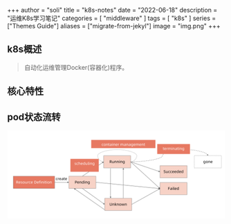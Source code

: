 +++
author = "soli"
title = "k8s-notes"
date = "2022-06-18"
description = "运维K8s学习笔记"
categories = [
"middleware"
]
tags = [
"k8s"
]
series = ["Themes Guide"]
aliases = ["migrate-from-jekyl"]
image = "img.png"
+++
<!--more-->
## k8s概述
> 自动化运维管理Docker(容器化)程序。
## 核心特性
## pod状态流转
![](pod-status-transfer.png)
